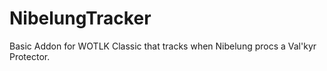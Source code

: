 # NibelungTracker
Basic Addon for WOTLK Classic that tracks when Nibelung procs a Val'kyr Protector.
